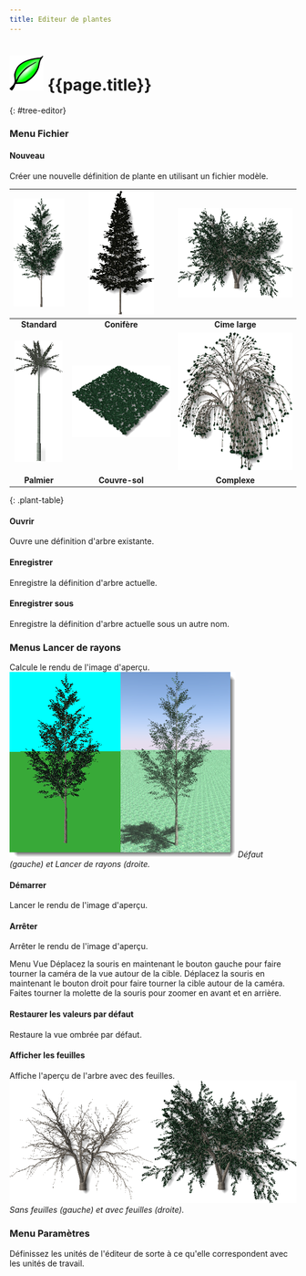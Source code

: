 ```yaml
---
title: Editeur de plantes
---
```

<!-- TODO: This could use an update. -->

# ![images/plants.svg](images/plants.svg) {{page.title}}
{: #tree-editor}

### Menu Fichier

#### Nouveau
Créer une nouvelle définition de plante en utilisant un fichier modèle.

 | ![images/standard.png](images/standard.png) | ![images/conifer.png](images/conifer.png) | ![images/broad.png](images/broad.png) |
 |:-------------------------------------------:|:-----------------------------------------:|:-------------------------------------:|
 | **Standard**                                |   **Conifère**                             | **Cime large**                       |
 | ![images/palm.png](images/palm.png)         | ![images/groundcover.png](images/groundcover.png) | ![images/complex.png](images/complex.png) |
 | **Palmier**                                    |  **Couvre-sol**                          | **Complexe**                                  
{: .plant-table}

#### Ouvrir
Ouvre une définition d'arbre existante.

#### Enregistrer
Enregistre la définition d'arbre actuelle.

#### Enregistrer sous
Enregistre la définition d'arbre actuelle sous un autre nom.

### Menus Lancer de rayons
Calcule le rendu de l'image d'aperçu.
![images/shadedvsrendered.png](images/shadedvsrendered.png)
*Défaut (gauche) et Lancer de rayons (droite.*

#### Démarrer
Lancer le rendu de l'image d'aperçu.

#### Arrêter
Arrêter le rendu de l'image d'aperçu.

Menu Vue
Déplacez la souris en maintenant le bouton gauche pour faire tourner la caméra de la vue autour de la cible.
Déplacez la souris en maintenant le bouton droit pour faire tourner la cible autour de la caméra. 
Faites tourner la molette de la souris pour zoomer en avant et en arrière.

#### Restaurer les valeurs par défaut
Restaure la vue ombrée par défaut.

#### Afficher les feuilles
Affiche l'aperçu de l'arbre avec des feuilles.
![images/leaves-001.png](images/leaves-001.png)
*Sans feuilles (gauche) et avec feuilles (droite).*

### Menu Paramètres
Définissez les unités de l'éditeur de sorte à ce qu'elle correspondent avec les unités de travail. 